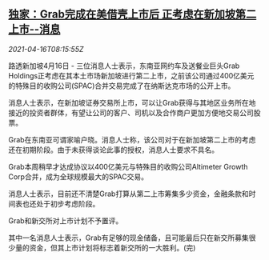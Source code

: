 <!--1618561863000-->
[独家：Grab完成在美借壳上市后 正考虑在新加坡第二上市--消息](https://cn.reuters.com/article/grab-us-sg-ipo-0416-idCNKBS2C30UW)
------

<div><i>2021-04-16T08:15:55Z</i></div><p>路透新加坡4月16日 - 三位消息人士表示，东南亚网约车及送餐业巨头Grab Holdings正考虑在其本土市场新加坡进行第二上市，之前该公司通过400亿美元的特殊目的收购公司(SPAC)合并交易完成了在纳斯达克市场的公开上市。</p><p>消息人士表示，在新加坡证券交易所上市，可以让Grab获得与其地区业务所在地接近的投资者群体，有望让公司的客户、司机以及合作商户更加方便地交易公司股票。</p><p>Grab在东南亚可谓家喻户晓。消息人士称，该公司对于在新加坡第二上市的考虑还在初期阶段。由于未获得谈论此事的授权，消息人士要求不具名。</p><p>Grab本周稍早才达成协议以400亿美元与特殊目的收购公司Altimeter Growth Corp合并，成为全球规模最大的SPAC交易。</p><p>消息人士表示，目前还不清楚Grab打算从第二上市筹集多少资金，金融条款和时间表也还处于初步考虑阶段。</p><p>Grab和新交所对上市计划不予置评。</p><p>其中一名消息人士表示，Grab有足够的现金储备，且可能最后只在新交所募集很少量的资金，但其上市计划将标志着新交所的一大胜利。(完)</p>
